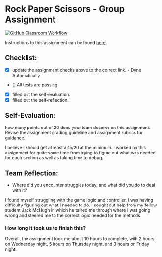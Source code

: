 Rock Paper Scissors - Group Assignment
===================================
[![GitHub Classroom Workflow](https://github.com/IT3049C/3.Rock-Paper-Scissors/actions/workflows/classroom.yml/badge.svg)](https://github.com/IT3049C/3.Rock-Paper-Scissors/actions/workflows/classroom.yml)

Instructions to this assignment can be found [here](https://it3049c.github.io/Material/Assignments/3.Rock_Paper_Scissors/).

## Checklist:
- [x] update the assignment checks above to the correct link. - Done Automatically
- [] All tests are passing
- [x] filled out the self-evaluation.
- [x] filled out the self-reflection.

## Self-Evaluation: 
how many points out of 20 does your team deserve on this assignment. Revise the assignment grading guideline and assignment rubrics for guidance.

I believe I should get at least a 15/20 at the minimum. I worked on this assignment for quite some time from trying to figure out what was needed for each section as well as taking time to debug. 

## Team Reflection:
- Where did you encounter struggles today, and what did you do to deal with it?

I found myself struggling with the game logic and controller. I was having difficulty figuring out what I needed to do. I sought out help from my fellow student Jack McHugh in which he talked me through where I was going wrong and steered me to the correct logic needed for the methods. 


### How long it took us to finish this?
Overall, the assignment took me about 10 hours to complete, with 2 hours on Wednesday night, 5 hours on Thursday night, and 3 hours on Friday night.
